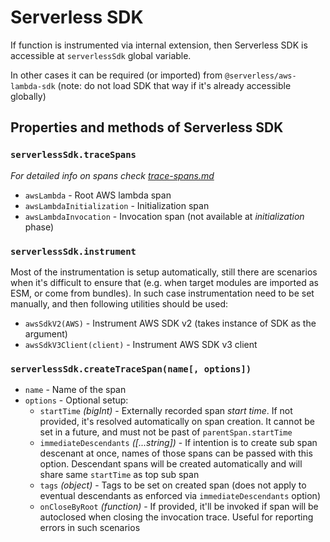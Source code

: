 # Serverless SDK

If function is instrumented via internal extension, then Serverless SDK is accessible at `serverlessSdk` global variable.

In other cases it can be required (or imported) from `@serverless/aws-lambda-sdk` (note: do not load SDK that way if it's already accessible globally)

## Properties and methods of Serverless SDK

### `serverlessSdk.traceSpans`

_For detailed info on spans check [trace-spans.md](./trace-spans.md)_

- `awsLambda` - Root AWS lambda span
- `awsLambdaInitialization` - Initialization span
- `awsLambdaInvocation` - Invocation span (not available at _initialization_ phase)

### `serverlessSdk.instrument`

Most of the instrumentation is setup automatically, still there are scenarios when it's difficult to ensure that (e.g. when target modules are imported as ESM, or come from bundles). In such case instrumentation need to be set manually, and then following utilities should be used:

- `awsSdkV2(AWS)` - Instrument AWS SDK v2 (takes instance of SDK as the argument)
- `awsSdkV3Client(client)` - Instrument AWS SDK v3 client

### `serverlessSdk.createTraceSpan(name[, options])`

- `name` - Name of the span
- `options` - Optional setup:
  - `startTime` _(bigInt)_ - Externally recorded span _start time_. If not provided, it's resolved automatically on span creation. It cannot be set in a future, and must not be past of `parentSpan.startTime`
  - `immediateDescendants` _([...string])_ - If intention is to create sub span descenant at once, names of those spans can be passed with this option. Descendant spans will be created automatically and will share same `startTime` as top sub span
  - `tags` _(object)_ - Tags to be set on created span (does not apply to eventual descendants as enforced via `immediateDescendants` option)
  - `onCloseByRoot` _(function)_ - If provided, it'll be invoked if span will be autoclosed when closing the invocation trace. Useful for reporting errors in such scenarios
